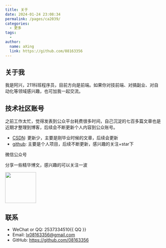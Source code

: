 ```yaml
---
title: 关于
date: 2024-01-24 23:08:34
permalink: /pages/ca2039/
categories:
  - 更多
tags:
  - 
author: 
  name: aXing
  link: https://github.com/08163356
---
```



## 关于我

我是阿兴，211科班程序员，目前方向是前端。如果你对技前端、对搞副业、对自动化等领域感兴趣，也可加我一起交流。

[//]: # "todo：待继续优化"

## 技术社区账号
之前工作太忙，觉得发表到公众平台耗费很多时间，自己沉淀的七百多篇文章也是近期才整理到博客，后续会不断更新个人内容到公众账号。

- [CSDN](https://blog.csdn.net/qq_38801934?spm=1000.2115.3001.5343): 更新少，主要是刚毕业时候的文章，后续会更新
- [github](https://github.com/08163356): 主要是个人项目，后续不断更新，感兴趣的关注+star下

微信公众号

分享一些精华博文，感兴趣的可以关注一波<br/>

<img src="https://open.weixin.qq.com/qr/code?username=gh_cb58c98fa808"  style="width:100px;" />

## 联系

- WeChat or QQ: 2537334510<a :href="qqUrl" class='qq'>{{ QQ }}</a>
- Email:  <a href="mailto:lx08163356@gmail.com">lx08163356@gmail.com</a>
- GitHub: <https://github.com/08163356>

<script>
  export default {
    data(){
      return {
        QQ: '2537334510',
        qqUrl: `tencent://message/?uin=${this.QQ}&Site=&Menu=yes`
      }
    },
    mounted(){
      const flag =  navigator.userAgent.match(/(phone|pad|pod|iPhone|iPod|ios|iPad|Android|Mobile|BlackBerry|IEMobile|MQQBrowser|JUC|Fennec|wOSBrowser|BrowserNG|WebOS|Symbian|Windows Phone)/i);
      if(flag){
        this.qqUrl = `mqqwpa://im/chat?chat_type=wpa&uin=${this.QQ}&version=1&src_type=web&web_src=oicqzone.com`
      }
    }
  }
</script>
